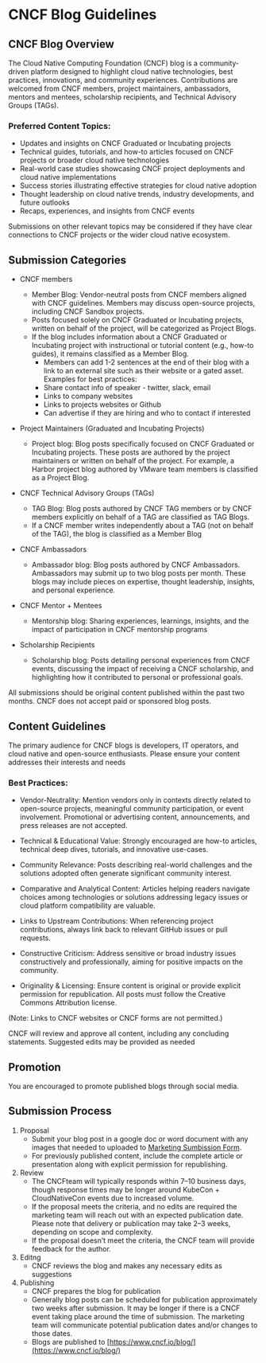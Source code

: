 # CNCF Blog Guidelines #

## CNCF Blog Overview ##

The Cloud Native Computing Foundation (CNCF) blog is a community-driven platform designed to highlight cloud native technologies, best practices, innovations, and community experiences. Contributions are welcomed from CNCF members, project maintainers, ambassadors, mentors and mentees, scholarship recipients, and Technical Advisory Groups (TAGs).

### Preferred Content Topics: ###
* Updates and insights on CNCF Graduated or Incubating projects
* Technical guides, tutorials, and how-to articles focused on CNCF projects or broader cloud native technologies
* Real-world case studies showcasing CNCF project deployments and cloud native implementations
* Success stories illustrating effective strategies for cloud native adoption
* Thought leadership on cloud native trends, industry developments, and future outlooks
* Recaps, experiences, and insights from CNCF events

Submissions on other relevant topics may be considered if they have clear connections to CNCF projects or the wider cloud native ecosystem.

## Submission Categories ##

* CNCF members
  * Member Blog: Vendor-neutral posts from CNCF members aligned with CNCF guidelines. Members may discuss open-source projects, including CNCF Sandbox projects.
  * Posts focused solely on CNCF Graduated or Incubating projects, written on behalf of the project, will be categorized as Project Blogs.
  * If the blog includes information about a CNCF Graduated or Incubating project with instructional or tutorial content (e.g., how-to guides), it remains classified as a Member Blog.
      * Members can add 1-2 sentences at the end of their blog with a link to an external site such as their website or a gated asset. Examples for best practices:
      * Share contact info of  speaker - twitter, slack, email
      * Links to company websites
      * Links to projects websites or Github
      * Can advertise if they are hiring and who to contact if interested

* Project Maintainers (Graduated and Incubating Projects)
   * Project blog: Blog posts specifically focused on CNCF Graduated or Incubating projects. These posts are authored by the project maintainers or written on behalf of the project. For example, a Harbor project blog authored by VMware team members is classified as a Project Blog.

* CNCF Technical Advisory Groups (TAGs)
   * TAG Blog: Blog posts authored by CNCF TAG members or by CNCF members explicitly on behalf of a TAG are classified as TAG Blogs.
   * If a CNCF member writes independently about a TAG (not on behalf of the TAG), the blog is classified as a Member Blog

* CNCF Ambassadors
  * Ambassador blog: Blog posts authored by CNCF Ambassadors. Ambassadors may submit up to two blog posts per month. These blogs may include pieces on expertise, thought leadership, insights, and personal experience.

* CNCF Mentor + Mentees
  * Mentorship blog: Sharing experiences, learnings, insights, and the impact of participation in CNCF mentorship programs

* Scholarship Recipients
  * Scholarship blog: Posts detailing personal experiences from CNCF events, discussing the impact of receiving a CNCF scholarship, and highlighting how it contributed to personal or professional goals.

All submissions should be original content published within the past two months. CNCF does not accept paid or sponsored blog posts.



## Content Guidelines ##
The primary audience for CNCF blogs is developers, IT operators, and cloud native and open-source enthusiasts. Please ensure your content addresses their interests and needs

### Best Practices: ###
* Vendor-Neutrality: Mention vendors only in contexts directly related to open-source projects, meaningful community participation, or event involvement. Promotional or advertising content, announcements, and press releases are not accepted.

* Technical & Educational Value: Strongly encouraged are how-to articles, technical deep dives, tutorials, and innovative use-cases.

* Community Relevance: Posts describing real-world challenges and the solutions adopted often generate significant community interest.

*  Comparative and Analytical Content: Articles helping readers navigate choices among technologies or solutions addressing legacy issues or cloud platform compatibility are valuable.

* Links to Upstream Contributions: When referencing project contributions, always link back to relevant GitHub issues or pull requests.

*  Constructive Criticism: Address sensitive or broad industry issues constructively and professionally, aiming for positive impacts on the community.

*  Originality & Licensing: Ensure content is original or provide explicit permission for republication. All posts must follow the Creative Commons Attribution license.

(Note: Links to CNCF websites or CNCF forms are not permitted.)

CNCF will review and approve all content, including any concluding statements. Suggested edits may be provided as needed

## Promotion ##
You are encouraged to promote published blogs through social media. 

## Submission Process ##
1. Proposal
   * Submit your blog post in a google doc or word document with any images that needed to uploaded to [Marketing Sumbission Form](https://form.asana.com/?k=Ufi_ZE31X3EAKMTiplIEcA&d=9283783873717).
   * For previously published content, include the complete article or presentation along with explicit permission for republishing.
2. Review
   *  The CNCFteam will typically responds within 7–10 business days, though response times may be longer around KubeCon + CloudNativeCon events due to increased volume.
   *  If the proposal meets the criteria, and no edits are required the marketing team will reach out with an expected publication date. Please note that delivery or publication may take 2–3 weeks, depending on scope and complexity.
   *  If the proposal doesn’t meet the criteria, the CNCF team will provide feedback for the author.
3. Editng
   * CNCF reviews the blog and makes any necessary edits as suggestions
4. Publishing
   * CNCF prepares the blog for publication
   * Generally blog posts can be scheduled for publication approximately two weeks after submission. It may be longer if there is a CNCF event taking place around the time of submission. The marketing team will communicate potential publication dates and/or changes to those dates.
   * Blogs are published to [https://www.cncf.io/blog/](https://www.cncf.io/blog/)
  

